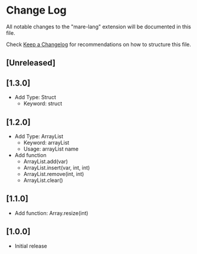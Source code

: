 # Change Log

All notable changes to the "mare-lang" extension will be documented in this file.

Check [Keep a Changelog](http://keepachangelog.com/) for recommendations on how to structure this file.

## [Unreleased]

## [1.3.0]

- Add Type: Struct
  - Keyword: struct

## [1.2.0]

- Add Type: ArrayList
  - Keyword: arrayList
  - Usage: arrayList<type> name
- Add function
  - ArrayList.add(var)
  - ArrayList.insert(var, int, int)
  - ArrayList.remove(int, int)
  - ArrayList.clear()

## [1.1.0]

- Add function: Array.resize(int) 

## [1.0.0]

- Initial release